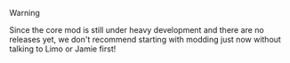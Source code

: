 > [!WARNING]
> Since the core mod is still under heavy development and there are no releases yet, we don't recommend starting with modding just now without talking to Limo or Jamie first!
